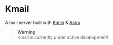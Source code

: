 # Kmail

A mail server built with [Kotlin](https://kotlinlang.org) & [Astro](https://astro.build)

> **Warning**  
> Kmail is currently under active development!

